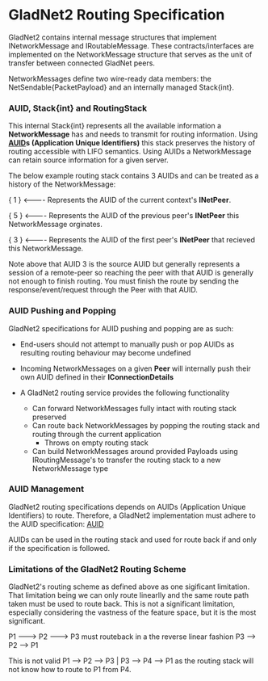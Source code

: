 # GladNet2 Routing Specification

GladNet2 contains internal message structures that implement INetworkMessage and IRoutableMessage. These contracts/interfaces are implemented on the NetworkMessage structure that serves as the unit of transfer between connected GladNet peers.

NetworkMessages define two wire-ready data members: the NetSendable{PacketPayload} and an internally managed Stack{int}.

### AUID, Stack{int} and RoutingStack

This internal Stack{int} represents all the available information a **NetworkMessage** has and needs to transmit for routing information. Using **[AUID](https://github.com/HelloKitty/GladNet2.Specifications/blob/master/Routing/AUIDSpecification.md)s (Application Unique Identifiers)** this stack preserves the history of routing accessible with LIFO semantics. Using AUIDs a NetworkMessage can retain source information for a given server.

The below example routing stack contains 3 AUIDs and can be treated as a history of the NetworkMessage:

{  1  } <---- Represents the AUID of the current context's **INetPeer**.

   
{  5  } <---- Represents the AUID of the previous peer's **INetPeer** this NetworkMessage orginates.

   
{  3  } <---- Represents the AUID of the first peer's **INetPeer** that recieved this NetworkMessage.

Note above that AUID 3 is the source AUID but generally represents a session of a remote-peer so reaching the peer with that AUID is generally not enough to finish routing. You must finish the route by sending the response/event/request through the Peer with that AUID.

### AUID Pushing and Popping

GladNet2 specifications for AUID pushing and popping are as such:

* End-users should not attempt to manually push or pop AUIDs as resulting routing behaviour may become undefined

* Incoming NetworkMessages on a given **Peer** will internally push their own AUID defined in their **IConnectionDetails**

* A GladNet2 routing service provides the following functionality
  * Can forward NetworkMessages fully intact with routing stack preserved
  * Can route back NetworkMessages by popping the routing stack and routing through the current application
    * Throws on empty routing stack
  * Can build NetworkMessages around provided Payloads using IRoutingMessage's to transfer the routing stack to a new NetworkMessage type
  
### AUID Management

GladNet2 routing specifications depends on AUIDs (Application Unique Identifiers) to route. Therefore, a GladNet2 implementation must adhere to the AUID specification: [AUID](https://github.com/HelloKitty/GladNet2.Specifications/blob/master/Routing/AUIDSpecification.md)

AUIDs can be used in the routing stack and used for route back if and only if the specification is followed.

### Limitations of the GladNet2 Routing Scheme

GladNet2's routing scheme as defined above as one sigificant limitation. That limitation being we can only route linearlly and the same route path taken must be used to route back. This is not a significant limitation, especially considering the vastness of the feature space, but it is the most significant.

P1 --->  P2 --->  P3 must routeback in a the reverse linear fashion P3 -->  P2 -->  P1

This is not valid P1 --> P2 --> P3 | P3 --> P4 --> P1 as the routing stack will not know how to route to P1 from P4.

